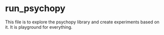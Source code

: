 # run_psychopy

This file is to explore the psychopy library and create experiments based on it. It is playground for everything.
